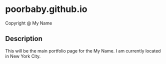 # poorbaby.github.io
Copyright @ My Name
## Description
This will be the main portfolio page for the My Name. I am
currently located in New York City.
